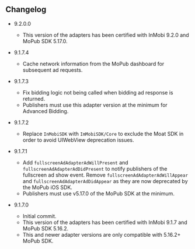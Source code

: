 ## Changelog
* 9.2.0.0
     * This version of the adapters has been certified with InMobi 9.2.0 and MoPub SDK 5.17.0.

* 9.1.7.4
     * Cache network information from the MoPub dashboard for subsequent ad requests.

* 9.1.7.3
     * Fix bidding logic not being called when bidding ad response is returned.
     * Publishers must use this adapter version at the minimum for Advanced Bidding.

* 9.1.7.2
     * Replace `InMobiSDK` with `ImMobiSDK/Core` to exclude the Moat SDK in order to avoid UIWebView deprecation issues.

* 9.1.7.1
     * Add `fullscreenAdAdapterAdWillPresent` and `fullscreenAdAdapterAdDidPresent` to notify publishers of the fullscreen ad show event. Remove `fullscreenAdAdapterAdWillAppear` and  `fullscreenAdAdapterAdDidAppear` as they are now deprecated by the MoPub iOS SDK.
     * Publishers must use v5.17.0 of the MoPub SDK at the minimum.

* 9.1.7.0
     * Initial commit.
     * This version of the adapters has been certified with InMobi 9.1.7 and MoPub SDK 5.16.2.
     * This and newer adapter versions are only compatible with 5.16.2+ MoPub SDK.
